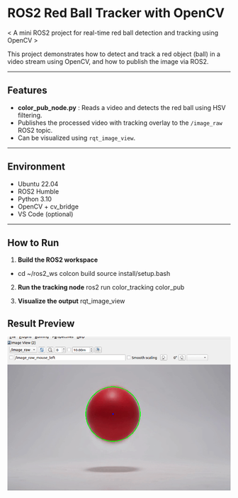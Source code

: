 # ROS2 Red Ball Tracker with OpenCV

< A mini ROS2 project for real-time red ball detection and tracking using OpenCV >

This project demonstrates how to detect and track a red object (ball) in a video stream using OpenCV, and how to publish the image via ROS2.

---

## Features

- **color_pub_node.py** : Reads a video and detects the red ball using HSV filtering.
- Publishes the processed video with tracking overlay to the `/image_raw` ROS2 topic.
- Can be visualized using `rqt_image_view`.

---

## Environment

- Ubuntu 22.04
- ROS2 Humble
- Python 3.10
- OpenCV + cv_bridge
- VS Code (optional)

---

## How to Run

1. **Build the ROS2 workspace**
- cd ~/ros2_ws
colcon build
source install/setup.bash

2. **Run the tracking node**
ros2 run color_tracking color_pub

3. **Visualize the output**
rqt_image_view

## Result Preview
[![Tracking Output](./redball_tracking.gif)](./redball_tracking.gif)

